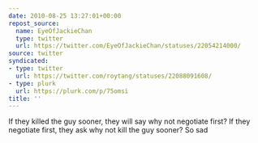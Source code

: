 ```yaml
---
date: 2010-08-25 13:27:01+00:00
repost_source:
  name: EyeOfJackieChan
  type: twitter
  url: https://twitter.com/EyeOfJackieChan/statuses/22054214000/
source: twitter
syndicated:
- type: twitter
  url: https://twitter.com/roytang/statuses/22088091608/
- type: plurk
  url: https://plurk.com/p/75omsi
title: ''
---
```


If they killed the guy sooner, they will say why not negotiate first? If they negotiate first, they ask why not kill the guy sooner? So sad